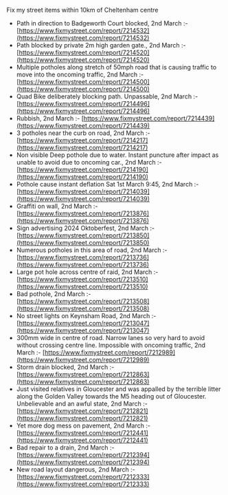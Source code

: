 Fix my street items within 10km of Cheltenham centre

<!-- fix_marker starts -->

- Path in direction to Badgeworth Court blocked, 2nd March :- [https://www.fixmystreet.com/report/7214532](https://www.fixmystreet.com/report/7214532)
- Path blocked by private 2m high garden gate., 2nd March :- [https://www.fixmystreet.com/report/7214520](https://www.fixmystreet.com/report/7214520)
- Multiple potholes along stretch of 50mph road that is causing traffic to move into the oncoming traffic, 2nd March :- [https://www.fixmystreet.com/report/7214500](https://www.fixmystreet.com/report/7214500)
- Quad Bike deliberately blocking path. Unpassable, 2nd March :- [https://www.fixmystreet.com/report/7214496](https://www.fixmystreet.com/report/7214496)
- Rubbish, 2nd March :- [https://www.fixmystreet.com/report/7214439](https://www.fixmystreet.com/report/7214439)
- 3 potholes near the curb on road, 2nd March :- [https://www.fixmystreet.com/report/7214217](https://www.fixmystreet.com/report/7214217)
- Non visible Deep pothole due to water. Instant puncture after impact as unable to avoid due to oncoming car., 2nd March :- [https://www.fixmystreet.com/report/7214190](https://www.fixmystreet.com/report/7214190)
- Pothole cause instant deflation Sat 1st March 9:45, 2nd March :- [https://www.fixmystreet.com/report/7214039](https://www.fixmystreet.com/report/7214039)
- Graffiti on wall, 2nd March :- [https://www.fixmystreet.com/report/7213876](https://www.fixmystreet.com/report/7213876)
- Sign advertising 2024 Oktoberfest, 2nd March :- [https://www.fixmystreet.com/report/7213850](https://www.fixmystreet.com/report/7213850)
- Numerous potholes in this area of road, 2nd March :- [https://www.fixmystreet.com/report/7213736](https://www.fixmystreet.com/report/7213736)
- Large pot hole across centre of raid, 2nd March :- [https://www.fixmystreet.com/report/7213510](https://www.fixmystreet.com/report/7213510)
- Bad pothole, 2nd March :- [https://www.fixmystreet.com/report/7213508](https://www.fixmystreet.com/report/7213508)
- No street lights on Keynsham Road, 2nd March :- [https://www.fixmystreet.com/report/7213047](https://www.fixmystreet.com/report/7213047)
- 300mm wide in centre of road. Narrow lanes so very hard to avoid without crossing centre line. Impossible with oncoming traffic, 2nd March :- [https://www.fixmystreet.com/report/7212989](https://www.fixmystreet.com/report/7212989)
- Storm drain blocked, 2nd March :- [https://www.fixmystreet.com/report/7212863](https://www.fixmystreet.com/report/7212863)
- Just visited relatives in Gloucester and was appalled by the terrible litter along the Golden Valley towards the M5 heading out of Gloucester. Unbelievable and an awful state, 2nd March :- [https://www.fixmystreet.com/report/7212821](https://www.fixmystreet.com/report/7212821)
- Yet more dog mess on pavement, 2nd March :- [https://www.fixmystreet.com/report/7212441](https://www.fixmystreet.com/report/7212441)
- Bad repair to a drain, 2nd March :- [https://www.fixmystreet.com/report/7212394](https://www.fixmystreet.com/report/7212394)
- New road layout dangerous, 2nd March :- [https://www.fixmystreet.com/report/7212333](https://www.fixmystreet.com/report/7212333)

<!-- fix_marker ends -->